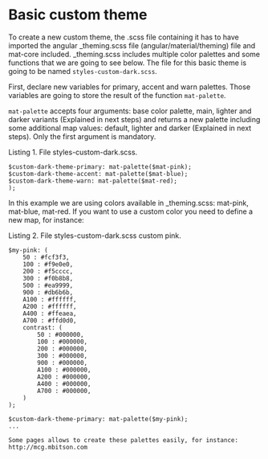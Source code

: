 # Basic custom theme

To create a new custom theme, the .scss file containing it has to have imported the angular \_theming.scss file (angular/material/theming) file and mat-core included. \_theming.scss includes multiple color palettes and some functions that we are going to see below. The file for this basic theme is going to be named `styles-custom-dark.scss`.

First, declare new variables for primary, accent and warn palettes. Those variables are going to store the result of the function `mat-palette`.

`mat-palette` accepts four arguments: base color palette, main, lighter and darker variants (Explained in next steps) and returns a new palette including some additional map values: default, lighter and darker (Explained in next steps). Only the first argument is mandatory.

Listing 1. File styles-custom-dark.scss.

```
$custom-dark-theme-primary: mat-palette($mat-pink);
$custom-dark-theme-accent: mat-palette($mat-blue);
$custom-dark-theme-warn: mat-palette($mat-red);
);
```

In this example we are using colors available in \_theming.scss: mat-pink, mat-blue, mat-red. If you want to use a custom color you need to define a new map, for instance:

Listing 2. File styles-custom-dark.scss custom pink.

```
$my-pink: (
    50 : #fcf3f3,
    100 : #f9e0e0,
    200 : #f5cccc,
    300 : #f0b8b8,
    500 : #ea9999,
    900 : #db6b6b,
    A100 : #ffffff,
    A200 : #ffffff,
    A400 : #ffeaea,
    A700 : #ffd0d0,
    contrast: (
        50 : #000000,
        100 : #000000,
        200 : #000000,
        300 : #000000,
        900 : #000000,
        A100 : #000000,
        A200 : #000000,
        A400 : #000000,
        A700 : #000000,
    )
);

$custom-dark-theme-primary: mat-palette($my-pink);
...
```

`Some pages allows to create these palettes easily, for instance: http://mcg.mbitson.com`
